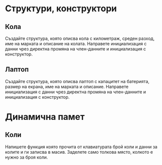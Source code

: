 # Структури, конструктори
## Кола
Създайте структура, която описва кола с километраж, среден разход, име на марката и описание на колата. Направете инициализация с данни чрез директна промяна на член-данните и инициализация с конструктор.

## Лаптоп
Създайте структура, която описва лаптоп с капацитет на батерията, размер на екрана, име на марката и описание. Направете инициализация с данни чрез директна промяна на член-данните и инициализация с конструктор.

# Динамична памет
## Коли
Напишете функция която прочита от клавиатурата брой коли и данни за колите и ги записва в масив. Заделете само толкова място, колкото е нужно за броя коли.


